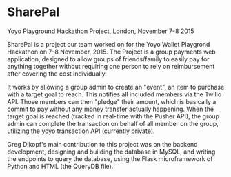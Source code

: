 # SharePal
Yoyo Playground Hackathon Project, London, November 7-8 2015

SharePal is a project our team worked on for the Yoyo Wallet Playgrond Hackathon on 7-8 November, 2015. The Project is a group payments web application, designed to allow groups of friends/family to easily pay for anything together without requiring one person to rely on reimbursement after covering the cost individually.

It works by allowing a group admin to create an "event", an item to purchase with a target goal to reach. This notifies all included members via the Twilio API. Those members can then "pledge" their amount, which is basically a commit to pay without any money transfer actually happening. When the target goal is reached (tracked in real-time with the Pusher API), the group admin can complete the transaction on behalf of all member on the group, utilizing the yoyo transaction API (currently private).

Greg Dikopf's main contribution to this project was on the backend development, designing and building the database in MySQL, and writing the endpoints to query the database, using the Flask microframework of Python and HTML (the QueryDB file). 


